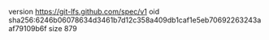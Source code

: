 version https://git-lfs.github.com/spec/v1
oid sha256:6246b06078634d3461b7d12c358a409db1caf1e5eb70692263243aaf79109b6f
size 879
